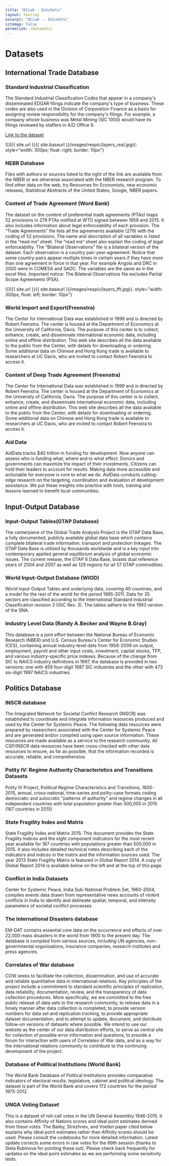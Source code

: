 ```yaml
---
title: "DCLab - DataSets"
layout: textlay
excerpt: "DCLab -- DataSets"
sitemap: false
permalink: /datasets/
---
```


# Datasets

## International Trade Database

### Standard Industrial Classification

The Standard Industrial Classification Codes that appear in a company's disseminated EDGAR filings indicate the company's type of business. These codes are also used in the Division of Corporation Finance as a basis for assigning review responsibility for the company's filings. For example, a company whose business was Metal Mining (SIC 1000) would have its filings reviewed by staffers in A/D Office 9.

[Link to the dataset](https://www.sec.gov/info/edgar/siccodes.htm)


 
![]({{ site.url }}{{ site.baseurl }}/images/respic/layers_real.jpg){: style="width: 300px; float: right; border: 10px"}

### NEBR Database

Files with authors or sources listed to the right of the link are available from the NBER or are otherwise associated with the NBER research program. To find other data on the web, try Resources for Economists, new economic releases, Statistical Abstracts of the United States, Google, NBER papers.

### Content of Trade Agreement (Word Bank)

The dataset on the content of preferential trade agreements (PTAs) maps 52 provisions in 279 PTAs notified at WTO signed between 1958 and 2015. It also includes information about legal enforceability of each provision. The “Trade Agreements” file lists all the agreements available (279) with the coding of 52 provisions. The name and description of all variables is listed in the “read me” sheet. The “read me” sheet also explain the coding of legal enforceability. The “Bilateral Observations” file is a bilateral version of the dataset. Each observation is a country pair-year-agreement. Notice that some country-pairs appear multiple times in certain years if they have more than one agreement in force in that year. For example Angola and DRC in 2000 were in COMESA and SADC. The variables are the same as in the excel files. Important notice: The Bilateral Observations file excludes Partial Scope Agreements (PSA).

![]({{ site.url }}{{ site.baseurl }}/images/respic/layers_fft.jpg){: style="width: 300px; float: left; border: 10px"}

### World Import and Export(Freenstra)

The Center for International Data was established in 1999 and is directed by Robert Feenstra. The center is housed at the Department of Economics at the University of California, Davis. The purpose of this center is to collect, enhance, create, and disseminate international economic data, including online and offline distribution. This web site describes all the data available to the public from the Center, with details for downloading or ordering. Some additional data on Chinese and Hong Kong trade is available to researchers at UC Davis, who are invited to contact Robert Feenstra to access it.

### Content of Deep Trade Agreement (Freenstra)

The Center for International Data was established in 1999 and is directed by Robert Feenstra. The center is housed at the Department of Economics at the University of California, Davis. The purpose of this center is to collect, enhance, create, and disseminate international economic data, including online and offline distribution. This web site describes all the data available to the public from the Center, with details for downloading or ordering. Some additional data on Chinese and Hong Kong trade is available to researchers at UC Davis, who are invited to contact Robert Feenstra to access it.

### Aid Data

AidData tracks $40 trillion in funding for development. Now anyone can assess who is funding what, where and to what effect. Donors and governments can maximize the impact of their investments. Citizens can hold their leaders to account for results.
Making data more accessible and actionable for everyone is core to what we do. AidData conducts cutting-edge research on the targeting, coordination and evaluation of development assistance. We put these insights into practice with tools, training and lessons learned to benefit local communities.

## Input-Output Database

### Input-Output Tables(GTAP Database)

The centerpiece of the Global Trade Analysis Project is the GTAP Data Base, a fully documented, publicly available global data base which contains complete bilateral trade information, transport and protection linkages. The GTAP Data Base is utilized by thousands worldwide and is a key input into contemporary applied general equilibrium analysis of global economic issues. The current release, the GTAP 8 Data Base, boasts dual reference years of 2004 and 2007 as well as 129 regions for all 57 GTAP commodities.

### World Input-Output Database (WIOD)

World Input-Output Tables and underlying data, covering 40 countries, and a model for the rest of the world for the period 1995-2011. Data for 35 sectors are classified according to the International Standard Industrial Classification revision 3 (ISIC Rev. 3). The tables adhere to the 1993 version of the SNA.

### Industry Level Data (Randy A.Becker and Wayne B.Gray)

This database is a joint effort between the National Bureau of Economic Research (NBER) and U.S. Census Bureau's Center for Economic Studies (CES), containing annual industry-level data from 1958-2009 on output, employment, payroll and other input costs, investment, capital stocks, TFP, and various industry-specific price indexes. Because of the change from SIC to NAICS industry definitions in 1997, the database is provided in two versions: one with 459 four-digit 1987 SIC industries and the other with 473 six-digit 1997 NAICS industries.

## Politics Database

### INSCR database​

The Integrated Network for Societal Conflict Research (INSCR) was established to coordinate and integrate information resources produced and used by the Center for Systemic Peace. The following data resources were prepared by researchers associated with the Center for Systemic Peace and are generated and/or compiled using open source information. These resources are made available as a service to the research community. All CSP/INSCR data resources have been cross-checked with other data resources to ensure, as far as possible, that the information recorded is accurate, reliable, and comprehensive.

### Polity IV: Regime Authority Characteristics and Transitions Datasets

Polity IV Project, Political Regime Characteristics and Transitions, 1800-2015, annual, cross-national, time-series and polity-case formats coding democratic and autocratic "patterns of authority" and regime changes in all independent countries with total population greater than 500,000 in 2015 (167 countries in 2015)

### State Fragility Index and Matrix

State Fragility Index and Matrix 2015. This document provides the State Fragility Indices and the eight component indicators for the most recent year available for 167 countries with populations greater than 500,000 in 2015. It also includes detailed technical notes describing each of the indicators and indices in the matrix and the information sources used. The year 2013 State Fragility Matrix is featured in Global Report 2014. A copy of Global Report 2014 is available below on the left and at the top of this page.

### Conflict in India Datasets

Center for Systemic Peace, India Sub-National Problem Set, 1960-2004, compiles events data drawn from representative news accounts of violent conflicts in India to identify and delineate spatial, temporal, and intensity parameters of societal conflict processes

### The International Disasters database

EM-DAT contains essential core data on the occurrence and effects of over 22,000 mass disasters in the world from 1900 to the present day. The database is compiled from various sources, including UN agencies, non-governmental organisations, insurance companies, research institutes and press agencies.

### Correlates of War database

COW seeks to facilitate the collection, dissemination, and use of accurate and reliable quantitative data in international relations. Key principles of the project include a commitment to standard scientific principles of replication, data reliability, documentation, review, and the transparency of data collection procedures. More specifically, we are committed to the free public release of data sets to the research community, to release data in a timely manner after data collection is completed, to provide version numbers for data set and replication tracking, to provide appropriate dataset documentation, and to attempt to update, document, and distribute follow-on versions of datasets where possible. We intend to use our website as the center of our data distribution efforts, to serve as central site for collection of possible error information and questions, to provide a forum for interaction with users of Correlates of War data, and as a way for the international relations community to contribute to the continuing development of the project.

### Database of Political Institutions (World Bank)
The World Bank Database of Political Institutions provides comparative indicators of electoral results, legislature, cabinet and political ideology. The dataset is part of the World Bank and covers 172 countries for the period 1975-2012.

### UNGA Voting Dataset

This is a dataset of roll-call votes in the UN General Assembly 1946-2015. It also contains Affinity of Nations scores and ideal point estimates derived from these votes. The Bailey, Strezhnev, and Voeten paper cited below explains why ideal point estimates rather than Affinity scores should be used. Please consult the codebooks for more detailed information. Latest update corrects some errors in raw votes for the 69th session (thanks to Stela Rubinova for pointing these out). Please check back frequently for updates on the ideal point estimates as we are performing some sensitivity tests.


